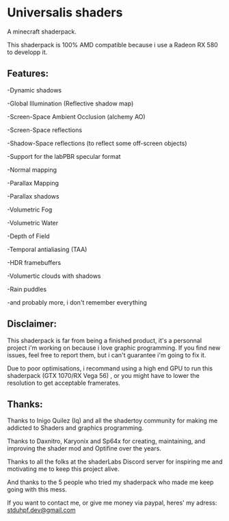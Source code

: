 # Universalis shaders
A minecraft shaderpack.

This shaderpack is 100% AMD compatible because i use a Radeon RX 580 to developp it. 

## Features:
-Dynamic shadows

-Global Illumination (Reflective shadow map)

-Screen-Space Ambient Occlusion (alchemy AO)

-Screen-Space reflections

-Shadow-Space reflections (to reflect some off-screen objects)

-Support for the labPBR specular format

-Normal mapping

-Parallax Mapping

-Parallax shadows

-Volumetric Fog

-Volumetric Water

-Depth of Field

-Temporal antialiasing (TAA)

-HDR framebuffers

-Volumertic clouds with shadows

-Rain puddles

-and probably more, i don't remember everything

## Disclaimer:
This shaderpack is far from being a finished product, it's a personnal project i'm working on because i love graphic programming. If you find new issues, feel free to report them, but i can't guarantee i'm going to fix it.

Due to poor optimisations, i recommand using a high end GPU to run this shaderpack (GTX 1070/RX Vega 56) , or you might have to lower the resolution to get acceptable framerates.

## Thanks:
Thanks to Inigo Quilez (Iq) and all the shadertoy community for making me addicted to Shaders and graphics programming.

Thanks to Daxnitro, Karyonix and Sp64x for creating, maintaining, and improving the shader mod and Optifine over the years.

Thanks to all the folks at the shaderLabs Discord server for inspiring me and motivating me to keep this project alive.

And thanks to the 5 people who tried my shaderpack who made me keep going with this mess.

If you want to contact me, or give me money via paypal, heres' my adress: stduhpf.dev@gmail.com
